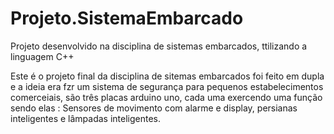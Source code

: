 # Projeto.SistemaEmbarcado
Projeto desenvolvido na disciplina de sistemas embarcados, ttilizando a linguagem C++

Este é o projeto final da disciplina de sitemas embarcados foi feito em dupla e a ideia era fzr um sistema de segurança para pequenos estabelecimentos comerceiais, são três placas arduino uno, cada uma exercendo uma função sendo elas : Sensores de movimento com alarme e display, persianas inteligentes e lâmpadas inteligentes.
